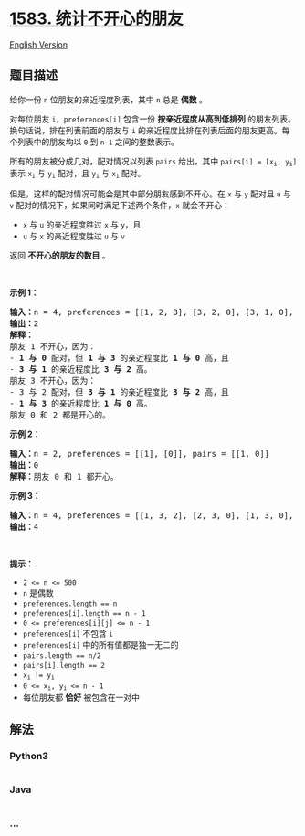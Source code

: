 # [1583. 统计不开心的朋友](https://leetcode-cn.com/problems/count-unhappy-friends)

[English Version](/solution/1500-1599/1583.Count%20Unhappy%20Friends/README_EN.md)

## 题目描述

<!-- 这里写题目描述 -->
<p>给你一份 <code>n</code> 位朋友的亲近程度列表，其中 <code>n</code> 总是 <strong>偶数</strong> 。</p>

<p>对每位朋友 <code>i</code>，<code>preferences[i]</code> 包含一份 <strong>按亲近程度从高</strong><strong>到低排列</strong> 的朋友列表。换句话说，排在列表前面的朋友与 <code>i</code> 的亲近程度比排在列表后面的朋友更高。每个列表中的朋友均以 <code>0</code> 到 <code>n-1</code> 之间的整数表示。</p>

<p>所有的朋友被分成几对，配对情况以列表 <code>pairs</code> 给出，其中 <code>pairs[i] = [x<sub>i</sub>, y<sub>i</sub>]</code> 表示 <code>x<sub>i</sub></code> 与 <code>y<sub>i</sub></code> 配对，且 <code>y<sub>i</sub></code> 与 <code>x<sub>i</sub></code> 配对。</p>

<p>但是，这样的配对情况可能会是其中部分朋友感到不开心。在 <code>x</code> 与 <code>y</code> 配对且 <code>u</code> 与 <code>v</code> 配对的情况下，如果同时满足下述两个条件，<code>x</code> 就会不开心：</p>

<ul>
	<li><code>x</code> 与 <code>u</code> 的亲近程度胜过 <code>x</code> 与 <code>y</code>，且</li>
	<li><code>u</code> 与 <code>x</code> 的亲近程度胜过 <code>u</code> 与 <code>v</code></li>
</ul>

<p>返回 <strong>不开心的朋友的数目</strong> 。</p>

<p>&nbsp;</p>

<p><strong>示例 1：</strong></p>

<pre><strong>输入：</strong>n = 4, preferences = [[1, 2, 3], [3, 2, 0], [3, 1, 0], [1, 2, 0]], pairs = [[0, 1], [2, 3]]
<strong>输出：</strong>2
<strong>解释：</strong>
朋友 1 不开心，因为：
- <strong>1 与 0 </strong>配对，但 <strong>1 与 3</strong> 的亲近程度比 <strong>1 与 0</strong> 高，且
- <strong>3 与 1</strong> 的亲近程度比 <strong>3 与 2</strong> 高。
朋友 3 不开心，因为：
- 3 与 2 配对，但 <strong>3 与 1</strong> 的亲近程度比 <strong>3 与 2</strong> 高，且
- <strong>1 与 3</strong> 的亲近程度比 <strong>1 与 0</strong> 高。
朋友 0 和 2 都是开心的。
</pre>

<p><strong>示例 2：</strong></p>

<pre><strong>输入：</strong>n = 2, preferences = [[1], [0]], pairs = [[1, 0]]
<strong>输出：</strong>0
<strong>解释：</strong>朋友 0 和 1 都开心。
</pre>

<p><strong>示例 3：</strong></p>

<pre><strong>输入：</strong>n = 4, preferences = [[1, 3, 2], [2, 3, 0], [1, 3, 0], [0, 2, 1]], pairs = [[1, 3], [0, 2]]
<strong>输出：</strong>4
</pre>

<p>&nbsp;</p>

<p><strong>提示：</strong></p>

<ul>
	<li><code>2 &lt;= n &lt;= 500</code></li>
	<li><code>n</code> 是偶数</li>
	<li><code>preferences.length&nbsp;== n</code></li>
	<li><code>preferences[i].length&nbsp;== n - 1</code></li>
	<li><code>0 &lt;= preferences[i][j] &lt;= n - 1</code></li>
	<li><code>preferences[i]</code> 不包含 <code>i</code></li>
	<li><code>preferences[i]</code> 中的所有值都是独一无二的</li>
	<li><code>pairs.length&nbsp;== n/2</code></li>
	<li><code>pairs[i].length&nbsp;== 2</code></li>
	<li><code>x<sub>i</sub> != y<sub>i</sub></code></li>
	<li><code>0 &lt;= x<sub>i</sub>, y<sub>i</sub>&nbsp;&lt;= n - 1</code></li>
	<li>每位朋友都 <strong>恰好</strong> 被包含在一对中</li>
</ul>

## 解法

<!-- 这里可写通用的实现逻辑 -->

<!-- tabs:start -->

### **Python3**

<!-- 这里可写当前语言的特殊实现逻辑 -->

```python

```

### **Java**

<!-- 这里可写当前语言的特殊实现逻辑 -->

```java

```

### **...**

```

```

<!-- tabs:end -->
